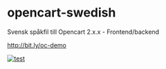 # opencart-swedish
Svensk spåkfil till Opencart 2.x.x - Frontend/backend

http://bit.ly/oc-demo

<a href="https://www.paypal.com/cgi-bin/webscr?cmd=_s-xclick&hosted_button_id=2Z6E8XFFCUQ7W"> ![test](https://www.paypalobjects.com/sv_SE/SE/i/btn/btn_donateCC_LG.gif "Good cause")</a>
